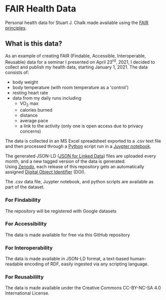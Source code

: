 # FAIR Health Data
Personal health data for Stuart J. Chalk made available using the 
[FAIR principles](https://www.force11.org/group/fairgroup/fairprinciples).
## What is this data?
As an example of creating FAIR (Findable, Accessible, Interoperable, Reusable) 
data for a seminar I presented on April 23<sup>rd</sup>, 2021, I decided to 
collect and publish my health data, starting January 1, 2021.  The data consists of:
- body weight
- body temperature (with room temperature as a 'control')
- resting heart rate
- data from my daily runs including
    - VO<sub>2</sub> max
    - calories burned
    - distance
    - average pace
    - a link to the activity (only one is open access due to privacy concerns)
    
The data is collected in an MS Excel spreadsheet exported to a .csv text file
and then processed through a [Python](https://www.python.org/) script run in 
a [Juypter notebook]().

The generated JSON-LD ([JSON for Linked Data](https://www.w3.org/TR/json-ld])) 
files are uploaded every month, and a new tagged version of the data is generated.  
Using [Zenodo](https://zenodo.org/), each release of this repository gets an 
automatically assigned [Digital Object Identifier](https://www.doi.org/) (DOI).

The .csv data file, Juypter notebook, and python scripts are available as part 
of the dataset.

### For Findability
The repository will be registered with Google datasets
### For Accessibility
The data is made available for free via this GitHub repository
### For Interoperability
The data is made available in JSON-LD format, a text-based human-readable 
encoding of RDF, easily ingested via any scripting language.
### For Reusabililty
The data is made available under the Creative Commons 
CC-BY-NC-SA 4.0 International License.
